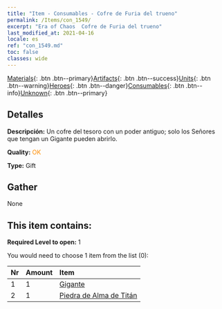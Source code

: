 ```yaml
---
title: "Item - Consumables - Cofre de Furia del trueno"
permalink: /Items/con_1549/
excerpt: "Era of Chaos  Cofre de Furia del trueno"
last_modified_at: 2021-04-16
locale: es
ref: "con_1549.md"
toc: false
classes: wide
---
```

 [Materials](/es/Items/){: .btn .btn--primary}[Artifacts](/es/Items/Artifacts/){: .btn .btn--success}[Units](/es/Items/Units/){: .btn .btn--warning}[Heroes](/es/Items/Heroes/){: .btn .btn--danger}[Consumables](/es/Items/Consumables/){: .btn .btn--info}[Unknown](/es/Items/Unknown/){: .btn .btn--primary}

## Detalles
 **Descripción:** Un cofre del tesoro con un poder antiguo; solo los Señores que tengan un Gigante pueden abrirlo.

 **Quality:** <span style="color: #FF8C00">OK</span>

 **Type:** Gift

## Gather

  None

## This item contains:

 **Required Level to open:** 1

 You would need to choose 1 item from the list (0):

  | Nr | Amount |     Item    |
  |:---|:-------|:------------|
  | 1 | 1 | [Gigante](/es/Items/unt_241/) |  | 
  | 2 | 1 | [Piedra de Alma de Titán](/es/Items/unt_326/) |  | 
